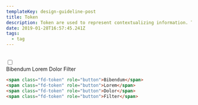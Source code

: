 ```yaml
---
templateKey: design-guideline-post
title: Token
description: Token are used to represent contextualizing information. They can be useful to show applied filters, selected values for form field or object metadata.
date: 2019-01-28T16:57:45.241Z
tags:
  - tag
--- 
```


 

<br>


<div class="fd-tile docs-component docs-component__">
    <label class="fd-form__label docs-component__bg-toggle" for="" title="Change Background">
      <span class="fd-toggle fd-toggle--xs fd-form__control">
        <input type="checkbox" name="" value="" id="" class="toggle-bg">
        <span class="fd-toggle__switch" role="presentation"></span>
      </span>
    </label>
    <div class="fd-tile__content">
<span class="fd-token" role="button">Bibendum</span>
<span class="fd-token" role="button">Lorem</span>
<span class="fd-token" role="button">Dolor</span>
<span class="fd-token" role="button">Filter</span>
</div>
</div>

```html
<span class="fd-token" role="button">Bibendum</span>
<span class="fd-token" role="button">Lorem</span>
<span class="fd-token" role="button">Dolor</span>
<span class="fd-token" role="button">Filter</span>
```



